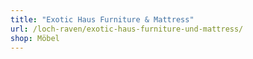 ```yaml
---
title: "Exotic Haus Furniture & Mattress"
url: /loch-raven/exotic-haus-furniture-und-mattress/
shop: Möbel
---
```

